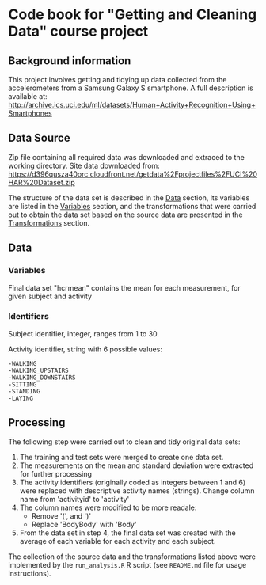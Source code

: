 # Code book for "Getting and Cleaning Data" course project

## Background information
This project involves getting and tidying up data collected from the accelerometers from a Samsung Galaxy S smartphone. A full description is available at:
http://archive.ics.uci.edu/ml/datasets/Human+Activity+Recognition+Using+Smartphones


## Data Source

Zip file containing all required data was downloaded and extraced to the working directory. Site data downloaded from:
https://d396qusza40orc.cloudfront.net/getdata%2Fprojectfiles%2FUCI%20HAR%20Dataset.zip



The structure of the data set is described in the [Data](#data) section, its variables are listed in the [Variables](#variables) section, and the transformations that were carried out to obtain the data set based on the source data are presented in the [Transformations](#transformations) section.

## Data <a name="data"></a>

### Variables <a name="variables"></a>

Final data set "hcrmean" contains the mean for each measurement, for given subject and activity 

### Identifiers <a name="identifiers"></a>
Subject identifier, integer, ranges from 1 to 30.

Activity identifier, string with 6 possible values:

	-WALKING
	-WALKING_UPSTAIRS
	-WALKING_DOWNSTAIRS
	-SITTING
	-STANDING
	-LAYING


## Processing <a name="processing"></a>

The following step were carried out to clean and tidy original data sets:

1. The training and test sets were merged to create one data set.
1. The measurements on the mean and standard deviation were extracted for further processing 
1. The activity identifiers (originally coded as integers between 1 and 6) were replaced with descriptive activity names (strings). Change column name from 'activityid' to 'activity'
1. The column names were modified to be more readale:
	- Remove '(', and ')'
	- Replace 'BodyBody' with 'Body'
1. From the data set in step 4, the final data set was created with the average of each variable for each activity and each subject.

The collection of the source data and the transformations listed above were implemented by the `run_analysis.R` R script (see `README.md` file for usage instructions).
